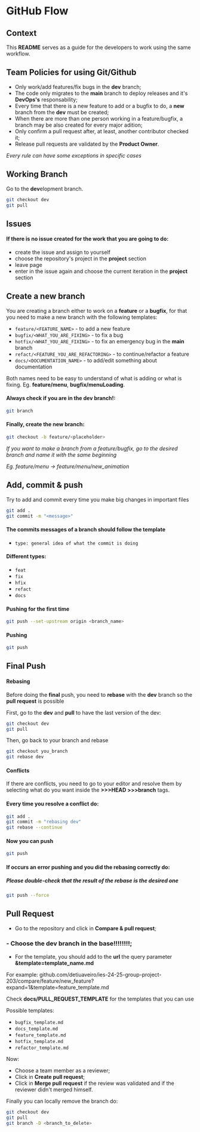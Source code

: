 # GitHub Flow
## Context
This **README** serves as a guide for the developers to work using the same workflow.

## Team Policies for using Git/Github
* Only work/add features/fix bugs in the **dev** branch;
* The code only migrates to the **main** branch to deploy releases and it's **DevOps's** responsability;
* Every time that there is a new feature to add or a bugfix to do, a **new** branch from the **dev** must be created;
* When there are more than one person working in a feature/bugfix, a branch may be also created for every major adition;
* Only confirm a pull request after, at least, another contributor checked it;
* Release pull requests are validated by the **Product Owner**.

*Every rule can have some exceptions in specific cases* 

## Working Branch
Go to the **dev**elopment branch. 
```bash
git checkout dev
git pull
```

## Issues
#### If there is no issue created for the work that you are going to do:
* create the issue and assign to yourself
* choose the repository's project in the **project** section
* leave page
* enter in the issue again and choose the current iteration in the **project** section

## Create a new branch
You are creating a branch either to work on a **feature** or a **bugfix**, for that you need to make a new branch with the following templates:
* `feature/<FEATURE_NAME>` - to add a new feature
* `bugfix/<WHAT_YOU_ARE_FIXING>` - to fix a bug
* `hotfix/<WHAT_YOU_ARE_FIXING>` - to fix an emergency bug in the **main** branch
* `refact/<FEATURE_YOU_ARE_REFACTORING>` - to continue/refactor a feature
* `docs/<DOCUMENTATION_NAME>` - to add/edit something about documentation

Both names need to be easy to understand of what is adding or what is fixing. Eg. **feature/menu**, **bugfix/menuLoading**.

#### Always check if you are in the **dev** branch!:
```bash
git branch
```

#### Finally, create the new branch:
```bash
git checkout -b feature/<placeholder>
```

*If you want to make a branch from a feature/bugfix, go to the desired branch and name it with the same beginning*

*Eg. feature/menu -> feature/menu/new_animation*

## Add, commit & push 
Try to add and commit every time you make big changes in important files
```bash
git add .
git commit -m "<message>"
```
#### The commits messages of a branch should follow the template
* `type: general idea of what the commit is doing`

#### Different types:
* `feat`
* `fix`
* `hfix`
* `refact`
* `docs`

#### Pushing for the first time
```bash
git push --set-upstream origin <branch_name>
```
#### Pushing
```bash
git push
```

## Final Push
#### Rebasing
Before doing the **final** push, you need to **rebase** with the **dev** branch so the **pull request** is possible

First, go to the **dev** and **pull** to have the last version of the dev:
```bash
git checkout dev
git pull
```

Then, go back to your branch and rebase

```bash
git checkout you_branch
git rebase dev
```

#### Conflicts
If there are conflicts, you need to go to your editor and resolve them by selecting what do you want inside the **>>>HEAD   >>>branch** tags.

#### Every time you resolve a conflict do:
```bash
git add .
git commit -m "rebasing dev"
git rebase --continue
```
#### Now you can push
```bash
git push
```
#### If occurs an error pushing and you did the rebasing correctly do:
##### Please double-check that the result of the rebase is the desired one
```bash
git push --force
```

## Pull Request
* Go to the repository and click in **Compare & pull request**;

### - Choose the **dev** branch in the **base!!!!!!!!**;
* For the template, you should add to the **url** the query parameter **&template=template_name.md**

For example: 
github.com/detiuaveiro/ies-24-25-group-project-203/compare/feature/new_feature?expand=1&template=feature_template.md

Check **docs/PULL_REQUEST_TEMPLATE** for the templates that you can use

Possible templates:
* `bugfix_template.md`
* `docs_template.md`
* `feature_template.md`
* `hotfix_template.md`
* `refactor_template.md`

Now: 
* Choose a team member as a reviewer; 
* Click in **Create pull request**;
* Click in **Merge pull request** if the review was validated and if the reviewer didn't merged himself. 

Finally you can locally remove the branch do:
```bash
git checkout dev
git pull
git branch -D <branch_to_delete>
```